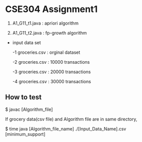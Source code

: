 # CSE304 Assignment1

1. A1_G11_t1.java : apriori algorithm


2. A1_G11_t2.java : fp-growth algorithm


+ input data set

  
  -1 groceries.csv : orginal dataset


  -2 groceries.csv : 10000 transactions


  -3 groceries.csv : 20000 transactions


  -4 groceries.csv : 30000 transactions



## How to test

$ javac [Algorithm_file]

If grocery data(csv file) and Algorithm file are in same directory, 

$ time java [Algorithm_file_name] ./[Input_Data_Name].csv [minimum_support]

